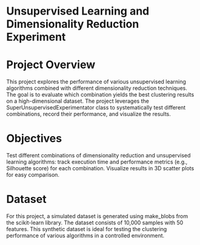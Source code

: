 # Unsupervised Learning and Dimensionality Reduction Experiment

# Project Overview
This project explores the performance of various unsupervised learning algorithms combined with different dimensionality reduction techniques. The goal is to evaluate which combination yields the best clustering results on a high-dimensional dataset. The project leverages the SuperUnsupervisedExperimentator class to systematically test different combinations, record their performance, and visualize the results.

# Objectives
Test different combinations of dimensionality reduction and unsupervised learning algorithms: track execution time and performance metrics (e.g., Silhouette score) for each combination. Visualize results in 3D scatter plots for easy comparison.

# Dataset
For this project, a simulated dataset is generated using make_blobs from the scikit-learn library. The dataset consists of 10,000 samples with 50 features. This synthetic dataset is ideal for testing the clustering performance of various algorithms in a controlled environment.
